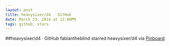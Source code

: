 ```yaml
---
layout: post
title: heavysixer/d4 · GitHub
date: March 23, 2014 at 12:40PM
tags: github, stars
---
```

##heavysixer/d4 · GitHub
fabiantheblind starred heavysixer/d4
via [Pinboard](http://ift.tt/ONqIu0) 
